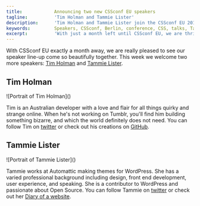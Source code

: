 ```yaml
---
title:            Announcing two new CSSconf EU speakers 
tagline:          'Tim Holman and Tammie Lister'
description:      'Tim Holman and Tammie Lister join the CSSconf EU 2015 line-up'
keywords:         Speakers, CSSconf, Berlin, conference, CSS, talks, Tammie, Lister, Tim, Holman
excerpt:          'With just a month left until CSSconf EU, we are thrilled to announce two new additions to our 2015 line-up: Tim Holman and Tammie Lister'
---
```


With CSSconf EU exactly a month away, we are really pleased to see our speaker line-up come so beautifully together. This week we welcome two more speakers: <a href="http://twitter.com/twholman" target="_blank">Tim Holman</a> and <a href="https://twitter.com/karmatosed" target="_blank">Tammie Lister</a>.

## Tim Holman

<div class="blog-img blog-img--right">
  ![Portrait of Tim Holman]()
</div>

Tim is an Australian developer with a love and flair for all things quirky and strange online. When he's not working on Tumblr, you'll find him building something bizarre, and which the world definitely does not need. You can follow Tim on <a href="http://twitter.com/twholman" target="_blank">twitter</a> or check out his creations on <a href="https://github.com/tholman" target="_blank">GitHub</a>.

## Tammie Lister

<div class="blog-img blog-img--right">
  ![Portrait of Tammie Lister]()
</div>

Tammie works at Automattic making themes for WordPress. She has a varied professional background including design, front end development, user experience, and speaking. She is a contributor to WordPress and passionate about Open Source. You can follow Tammie on <a href="https://twitter.com/karmatosed" target="_blank">twitter</a> or check out her <a href="http://diaryofawebsite.com/">Diary of a website</a>.
